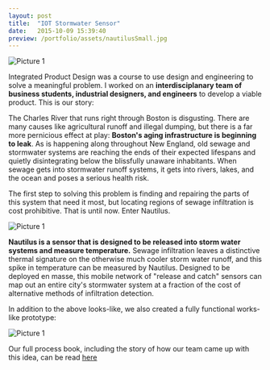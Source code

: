 ```yaml
---
layout: post
title:  "IOT Stormwater Sensor"
date:   2015-10-09 15:39:40
preview: /portfolio/assets/nautilusSmall.jpg
---
```


![Picture 1]({{"/assets/IOTSensorLarge.jpg"|absolute_url}})

Integrated Product Design was a course to use design and engineering to solve a meaningful problem. I worked on an __interdisciplanary team of business students, industrial designers, and engineers__ to develop a viable product. This is our story:

The Charles River that runs right through Boston is disgusting. There are many causes like agricultural runoff and illegal dumping, but there is a far more pernicious effect at play: __Boston's aging infrastructure is beginning to leak__. As is happening along throughout New England, old sewage and stormwater systems are reaching the ends of their expected lifespans and quietly disintegrating below the blissfully unaware inhabitants. When sewage gets into stormwater runoff systems, it gets into rivers, lakes, and the ocean and poses a serious health risk.

The first step to solving this problem is finding and repairing the parts of this system that need it most, but locating regions of sewage infiltration is cost prohibitive. That is until now. Enter Nautilus. 

![Picture 1]({{"/assets/nautilusHero.png"|absolute_url}})

__Nautilus is a sensor that is designed to be released into storm water systems and measure temperature.__ Sewage infiltration leaves a distinctive thermal signature on the otherwise much cooler storm water runoff, and this spike in temperature can be measured by Nautilus. Designed to be deployed en masse, this mobile network of "release and catch" sensors can map out an entire city's stormwater system at a fraction of the cost of alternative methods of infiltration detection. 

In addition to the above looks-like, we also created a fully functional works-like prototype:

![Picture 1]({{"/assets/nautilusWorksLike.png"|absolute_url}})

Our full process book, including the story of how our team came up with this idea, can be read [here](https://drive.google.com/file/d/1u7KOavjqgKe7smq17eCv-wDNoTj5BZV-/view?usp=sharing)
